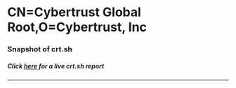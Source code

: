# CN=Cybertrust Global Root,O=Cybertrust\, Inc
### Snapshot of crt.sh
##### Click [here](https://crt.sh/?q=Serial_04000000000148E5C480D9) for a live crt.sh report

---
